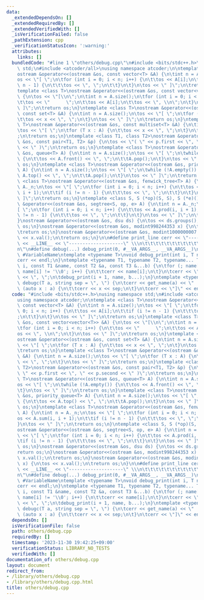 ```yaml
---
data:
  _extendedDependsOn: []
  _extendedRequiredBy: []
  _extendedVerifiedWith: []
  _isVerificationFailed: false
  _pathExtension: cpp
  _verificationStatusIcon: ':warning:'
  attributes:
    links: []
  bundledCode: "#line 1 \"others/debug.cpp\"\n#include <bits/stdc++.h>\nusing namespace\
    \ std;\n#include <atcoder/all>\nusing namespace atcoder;\n\ntemplate <class T>\n\
    ostream &operator<<(ostream &os, const vector<T> &A) {\n\tint n = A.size();\n\t\
    os << \"[ \";\n\tfor (int i = 0; i < n; i++) {\n\t\tos << A[i];\n\t\tif (i !=\
    \ n - 1) {\n\t\t\tos << \", \";\n\t\t}\n\t}\n\tos << \" ]\";\n\treturn os;\n}\n\
    template <class T>\nostream &operator<<(ostream &os, const vector<vector<T>> &A)\
    \ {\n\tos << \"[\\n\";\n\tint n = A.size();\n\tfor (int i = 0; i < n; i++) {\n\
    \t\tos << \"      \";\n\t\tos << A[i];\n\t\tos << \", \\n\";\n\t}\n\tos << \"\
    \ ]\";\n\treturn os;\n}\ntemplate <class T>\nostream &operator<<(ostream &os,\
    \ const set<T> &A) {\n\tint n = A.size();\n\tos << \"[ \";\n\tfor (T x : A) {\n\
    \t\tos << x << \", \";\n\t}\n\tos << \" ]\";\n\treturn os;\n}\ntemplate <class\
    \ T>\nostream &operator<<(ostream &os, const multiset<T> &A) {\n\tint n = A.size();\n\
    \tos << \"[ \";\n\tfor (T x : A) {\n\t\tos << x << \", \";\n\t}\n\tos << \" ]\"\
    ;\n\treturn os;\n}\ntemplate <class T1, class T2>\nostream &operator<<(ostream\
    \ &os, const pair<T1, T2> &p) {\n\tos << \"( \" << p.first << \", \" << p.second\
    \ << \" )\";\n\treturn os;\n}\ntemplate <class T>\nostream &operator<<(ostream\
    \ &os, queue<T> A) {\n\tint n = A.size();\n\tos << \"[ \";\n\twhile (!A.empty())\
    \ {\n\t\tos << A.front() << \", \";\n\t\tA.pop();\n\t}\n\tos << \" ]\";\n\treturn\
    \ os;\n}\ntemplate <class T>\nostream &operator<<(ostream &os, priority_queue<T>\
    \ A) {\n\tint n = A.size();\n\tos << \"[ \";\n\twhile (!A.empty()) {\n\t\tos <<\
    \ A.top() << \", \";\n\t\tA.pop();\n\t}\n\tos << \" ]\";\n\treturn os;\n}\ntemplate\
    \ <class T>\nostream &operator<<(ostream &os, fenwick_tree<T> A) {\n\tint n =\
    \ A._n;\n\tos << \"[ \";\n\tfor (int i = 0; i < n; i++) {\n\t\tos << A.sum(i,\
    \ i + 1);\n\t\tif (i != n - 1) {\n\t\t\tos << \", \";\n\t\t}\n\t}\n\tos << \"\
    \ ]\";\n\treturn os;\n}\ntemplate <class S, S (*op)(S, S), S (*e)()>\nostream\
    \ &operator<<(ostream &os, segtree<S, op, e> A) {\n\tint n = A._n;\n\tos << \"\
    [ \";\n\tfor (int i = 0; i < n; i++) {\n\t\tos << A.prod(i, i + 1);\n\t\tif (i\
    \ != n - 1) {\n\t\t\tos << \", \";\n\t\t}\n\t}\n\tos << \" ]\";\n\treturn os;\n\
    }\nostream &operator<<(ostream &os, dsu ds) {\n\tos << ds.groups();\n\treturn\
    \ os;\n}\nostream &operator<<(ostream &os, modint998244353 x) {\n\tos << x.val();\n\
    \treturn os;\n}\nostream &operator<<(ostream &os, modint1000000007 x) {\n\tos\
    \ << x.val();\n\treturn os;\n}\n\n#define print_line cerr << \"--------------------\"\
    \ << __LINE__ << \"--------------------\" \\\n\t\t\t\t\t\t\t\t\t\t\t\t<< \"\\\
    n\"\n#define debug(...) debug_print(0, #__VA_ARGS__, __VA_ARGS__)\n#define get_name(VariableName)\
    \ #VariableName\ntemplate <typename T>\nvoid debug_print(int i, T name) {\n\t\
    cerr << endl;\n}\ntemplate <typename T1, typename T2, typename... T3>\nvoid debug_print(int\
    \ i, const T1 &name, const T2 &a, const T3 &...b) {\n\tfor (; name[i] != ',' &&\
    \ name[i] != '\\0'; i++) {\n\t\tcerr << name[i];\n\t}\n\tcerr << \" : \" << a\
    \ << \", \";\n\tdebug_print(i + 1, name, b...);\n}\ntemplate <typename T>\nvoid\
    \ debugc(T a, string sep = \", \") {\n\tcerr << get_name(a) << \" : [\";\n\tfor\
    \ (auto x : a) {\n\t\tcerr << x << sep;\n\t}\n\tcerr << \"]\" << endl;\n}\n"
  code: "#include <bits/stdc++.h>\nusing namespace std;\n#include <atcoder/all>\n\
    using namespace atcoder;\n\ntemplate <class T>\nostream &operator<<(ostream &os,\
    \ const vector<T> &A) {\n\tint n = A.size();\n\tos << \"[ \";\n\tfor (int i =\
    \ 0; i < n; i++) {\n\t\tos << A[i];\n\t\tif (i != n - 1) {\n\t\t\tos << \", \"\
    ;\n\t\t}\n\t}\n\tos << \" ]\";\n\treturn os;\n}\ntemplate <class T>\nostream &operator<<(ostream\
    \ &os, const vector<vector<T>> &A) {\n\tos << \"[\\n\";\n\tint n = A.size();\n\
    \tfor (int i = 0; i < n; i++) {\n\t\tos << \"      \";\n\t\tos << A[i];\n\t\t\
    os << \", \\n\";\n\t}\n\tos << \" ]\";\n\treturn os;\n}\ntemplate <class T>\n\
    ostream &operator<<(ostream &os, const set<T> &A) {\n\tint n = A.size();\n\tos\
    \ << \"[ \";\n\tfor (T x : A) {\n\t\tos << x << \", \";\n\t}\n\tos << \" ]\";\n\
    \treturn os;\n}\ntemplate <class T>\nostream &operator<<(ostream &os, const multiset<T>\
    \ &A) {\n\tint n = A.size();\n\tos << \"[ \";\n\tfor (T x : A) {\n\t\tos << x\
    \ << \", \";\n\t}\n\tos << \" ]\";\n\treturn os;\n}\ntemplate <class T1, class\
    \ T2>\nostream &operator<<(ostream &os, const pair<T1, T2> &p) {\n\tos << \"(\
    \ \" << p.first << \", \" << p.second << \" )\";\n\treturn os;\n}\ntemplate <class\
    \ T>\nostream &operator<<(ostream &os, queue<T> A) {\n\tint n = A.size();\n\t\
    os << \"[ \";\n\twhile (!A.empty()) {\n\t\tos << A.front() << \", \";\n\t\tA.pop();\n\
    \t}\n\tos << \" ]\";\n\treturn os;\n}\ntemplate <class T>\nostream &operator<<(ostream\
    \ &os, priority_queue<T> A) {\n\tint n = A.size();\n\tos << \"[ \";\n\twhile (!A.empty())\
    \ {\n\t\tos << A.top() << \", \";\n\t\tA.pop();\n\t}\n\tos << \" ]\";\n\treturn\
    \ os;\n}\ntemplate <class T>\nostream &operator<<(ostream &os, fenwick_tree<T>\
    \ A) {\n\tint n = A._n;\n\tos << \"[ \";\n\tfor (int i = 0; i < n; i++) {\n\t\t\
    os << A.sum(i, i + 1);\n\t\tif (i != n - 1) {\n\t\t\tos << \", \";\n\t\t}\n\t\
    }\n\tos << \" ]\";\n\treturn os;\n}\ntemplate <class S, S (*op)(S, S), S (*e)()>\n\
    ostream &operator<<(ostream &os, segtree<S, op, e> A) {\n\tint n = A._n;\n\tos\
    \ << \"[ \";\n\tfor (int i = 0; i < n; i++) {\n\t\tos << A.prod(i, i + 1);\n\t\
    \tif (i != n - 1) {\n\t\t\tos << \", \";\n\t\t}\n\t}\n\tos << \" ]\";\n\treturn\
    \ os;\n}\nostream &operator<<(ostream &os, dsu ds) {\n\tos << ds.groups();\n\t\
    return os;\n}\nostream &operator<<(ostream &os, modint998244353 x) {\n\tos <<\
    \ x.val();\n\treturn os;\n}\nostream &operator<<(ostream &os, modint1000000007\
    \ x) {\n\tos << x.val();\n\treturn os;\n}\n\n#define print_line cerr << \"--------------------\"\
    \ << __LINE__ << \"--------------------\" \\\n\t\t\t\t\t\t\t\t\t\t\t\t<< \"\\\
    n\"\n#define debug(...) debug_print(0, #__VA_ARGS__, __VA_ARGS__)\n#define get_name(VariableName)\
    \ #VariableName\ntemplate <typename T>\nvoid debug_print(int i, T name) {\n\t\
    cerr << endl;\n}\ntemplate <typename T1, typename T2, typename... T3>\nvoid debug_print(int\
    \ i, const T1 &name, const T2 &a, const T3 &...b) {\n\tfor (; name[i] != ',' &&\
    \ name[i] != '\\0'; i++) {\n\t\tcerr << name[i];\n\t}\n\tcerr << \" : \" << a\
    \ << \", \";\n\tdebug_print(i + 1, name, b...);\n}\ntemplate <typename T>\nvoid\
    \ debugc(T a, string sep = \", \") {\n\tcerr << get_name(a) << \" : [\";\n\tfor\
    \ (auto x : a) {\n\t\tcerr << x << sep;\n\t}\n\tcerr << \"]\" << endl;\n}\n"
  dependsOn: []
  isVerificationFile: false
  path: others/debug.cpp
  requiredBy: []
  timestamp: '2023-11-30 19:42:25+09:00'
  verificationStatus: LIBRARY_NO_TESTS
  verifiedWith: []
documentation_of: others/debug.cpp
layout: document
redirect_from:
- /library/others/debug.cpp
- /library/others/debug.cpp.html
title: others/debug.cpp
---
```

